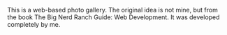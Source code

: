 This is a web-based photo gallery.
The original idea is not mine, but from the book The Big Nerd Ranch Guide: Web Development. 
It was developed completely by me. 